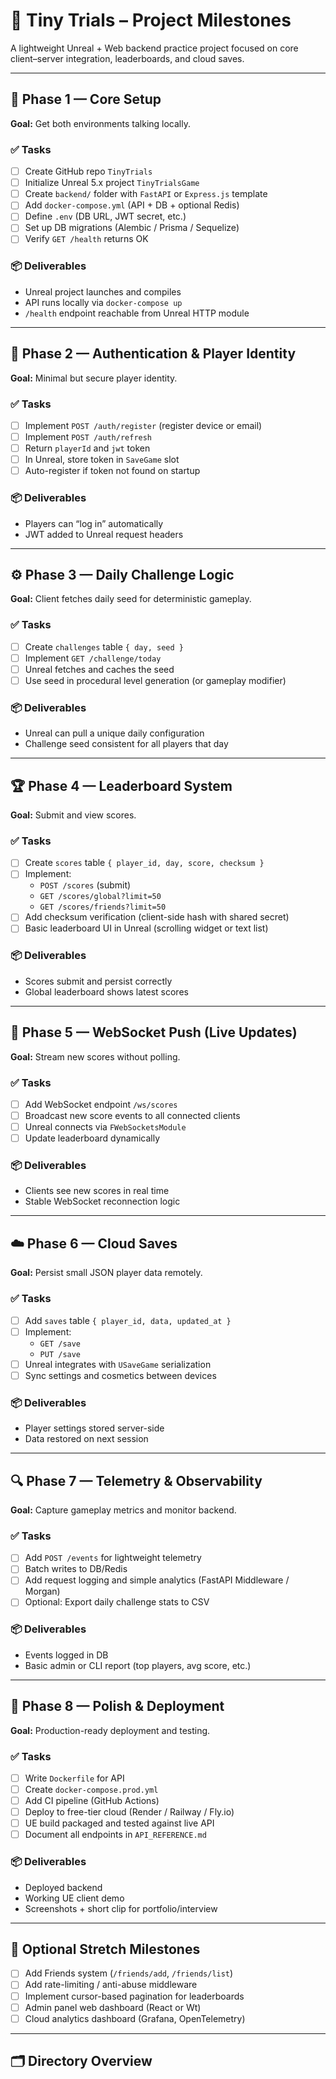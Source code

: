 # 🧩 Tiny Trials – Project Milestones

A lightweight Unreal + Web backend practice project focused on core client–server integration, leaderboards, and cloud saves.

---

## 🏁 Phase 1 — Core Setup
**Goal:** Get both environments talking locally.

### ✅ Tasks
- [ ] Create GitHub repo `TinyTrials`
- [ ] Initialize Unreal 5.x project `TinyTrialsGame`
- [ ] Create `backend/` folder with `FastAPI` or `Express.js` template
- [ ] Add `docker-compose.yml` (API + DB + optional Redis)
- [ ] Define `.env` (DB URL, JWT secret, etc.)
- [ ] Set up DB migrations (Alembic / Prisma / Sequelize)
- [ ] Verify `GET /health` returns OK

### 📦 Deliverables
- Unreal project launches and compiles
- API runs locally via `docker-compose up`
- `/health` endpoint reachable from Unreal HTTP module

---

## 🧠 Phase 2 — Authentication & Player Identity
**Goal:** Minimal but secure player identity.

### ✅ Tasks
- [ ] Implement `POST /auth/register` (register device or email)
- [ ] Implement `POST /auth/refresh`
- [ ] Return `playerId` and `jwt` token
- [ ] In Unreal, store token in `SaveGame` slot
- [ ] Auto-register if token not found on startup

### 📦 Deliverables
- Players can “log in” automatically
- JWT added to Unreal request headers

---

## ⚙️ Phase 3 — Daily Challenge Logic
**Goal:** Client fetches daily seed for deterministic gameplay.

### ✅ Tasks
- [ ] Create `challenges` table `{ day, seed }`
- [ ] Implement `GET /challenge/today`
- [ ] Unreal fetches and caches the seed
- [ ] Use seed in procedural level generation (or gameplay modifier)

### 📦 Deliverables
- Unreal can pull a unique daily configuration
- Challenge seed consistent for all players that day

---

## 🏆 Phase 4 — Leaderboard System
**Goal:** Submit and view scores.

### ✅ Tasks
- [ ] Create `scores` table `{ player_id, day, score, checksum }`
- [ ] Implement:
  - `POST /scores` (submit)
  - `GET /scores/global?limit=50`
  - `GET /scores/friends?limit=50`
- [ ] Add checksum verification (client-side hash with shared secret)
- [ ] Basic leaderboard UI in Unreal (scrolling widget or text list)

### 📦 Deliverables
- Scores submit and persist correctly
- Global leaderboard shows latest scores

---

## 🔔 Phase 5 — WebSocket Push (Live Updates)
**Goal:** Stream new scores without polling.

### ✅ Tasks
- [ ] Add WebSocket endpoint `/ws/scores`
- [ ] Broadcast new score events to all connected clients
- [ ] Unreal connects via `FWebSocketsModule`
- [ ] Update leaderboard dynamically

### 📦 Deliverables
- Clients see new scores in real time
- Stable WebSocket reconnection logic

---

## ☁️ Phase 6 — Cloud Saves
**Goal:** Persist small JSON player data remotely.

### ✅ Tasks
- [ ] Add `saves` table `{ player_id, data, updated_at }`
- [ ] Implement:
  - `GET /save`
  - `PUT /save`
- [ ] Unreal integrates with `USaveGame` serialization
- [ ] Sync settings and cosmetics between devices

### 📦 Deliverables
- Player settings stored server-side
- Data restored on next session

---

## 🔍 Phase 7 — Telemetry & Observability
**Goal:** Capture gameplay metrics and monitor backend.

### ✅ Tasks
- [ ] Add `POST /events` for lightweight telemetry
- [ ] Batch writes to DB/Redis
- [ ] Add request logging and simple analytics (FastAPI Middleware / Morgan)
- [ ] Optional: Export daily challenge stats to CSV

### 📦 Deliverables
- Events logged in DB
- Basic admin or CLI report (top players, avg score, etc.)

---

## 🚀 Phase 8 — Polish & Deployment
**Goal:** Production-ready deployment and testing.

### ✅ Tasks
- [ ] Write `Dockerfile` for API
- [ ] Create `docker-compose.prod.yml`
- [ ] Add CI pipeline (GitHub Actions)
- [ ] Deploy to free-tier cloud (Render / Railway / Fly.io)
- [ ] UE build packaged and tested against live API
- [ ] Document all endpoints in `API_REFERENCE.md`

### 📦 Deliverables
- Deployed backend
- Working UE client demo
- Screenshots + short clip for portfolio/interview

---

## 🧩 Optional Stretch Milestones
- [ ] Add Friends system (`/friends/add`, `/friends/list`)
- [ ] Add rate-limiting / anti-abuse middleware
- [ ] Implement cursor-based pagination for leaderboards
- [ ] Admin panel web dashboard (React or Wt)
- [ ] Cloud analytics dashboard (Grafana, OpenTelemetry)

---

## 🗂 Directory Overview
